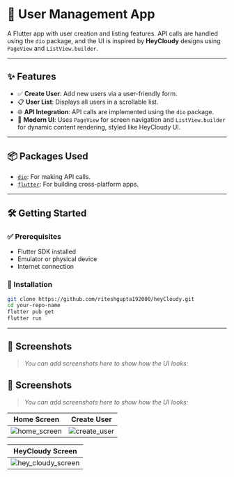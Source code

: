 # **🚀 User Management App**

A Flutter app with user creation and listing features. API calls are handled using the `dio` package, and the UI is inspired by **HeyCloudy** designs using `PageView` and `ListView.builder`.

---

## ✨ Features

- ✅ **Create User**: Add new users via a user-friendly form.  
- 📋 **User List**: Displays all users in a scrollable list.  
- 🌐 **API Integration**: API calls are implemented using the `dio` package.  
- 🎨 **Modern UI**: Uses `PageView` for screen navigation and `ListView.builder` for dynamic content rendering, styled like HeyCloudy UI.

---

## 📦 Packages Used

- [`dio`](https://pub.dev/packages/dio): For making API calls.  
- [`flutter`](https://flutter.dev): For building cross-platform apps.

---

## 🛠️ Getting Started

### ✅ Prerequisites

- Flutter SDK installed  
- Emulator or physical device  
- Internet connection

### 🔧 Installation

```bash
git clone https://github.com/riteshgupta192000/heyCloudy.git
cd your-repo-name
flutter pub get
flutter run
```

---

## 📸 Screenshots

> _You can add screenshots here to show how the UI looks:_


## 📸 Screenshots

> _You can add screenshots here to show how the UI looks:_

| **Home Screen** | **Create User** |
|------------------|------------------|
| ![home_screen](https://github.com/user-attachments/assets/c2c0c5e8-51d8-4b74-8967-3723b6773823) | ![create_user](https://github.com/user-attachments/assets/8b01dd2a-ae01-4013-a380-62e2bcd6e7c9) |

| **HeyCloudy Screen** |
|------------------|
| ![hey_cloudy_screen](https://github.com/user-attachments/assets/6c7af38b-9857-40b9-b8ca-b9093c453952) |




